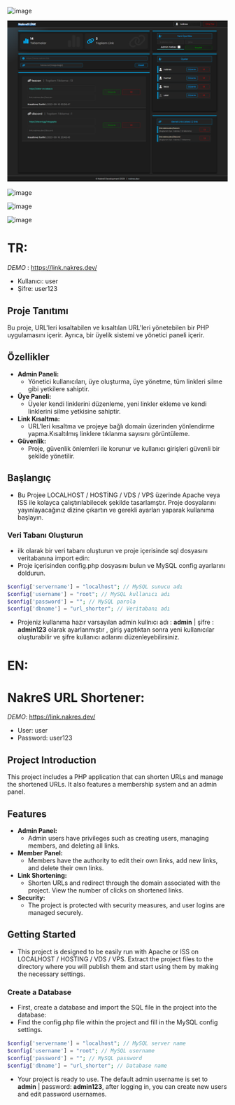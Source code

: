 ![image](https://github.com/NNakreSS/nakres_url_shorter/assets/87872407/c963576a-a710-41c7-8f64-93dc831e095b)

![full Page screenshot](image.png)

![image](https://github.com/NNakreSS/nakres_url_shorter/assets/87872407/74616f85-2873-4de7-886a-1bc039200cc3)

![image](https://github.com/NNakreSS/nakres_url_shorter/assets/87872407/a399130d-45c2-4427-83b8-2524473e5aad)

![image](https://github.com/NNakreSS/nakres_url_shorter/assets/87872407/bbf67005-b4e5-4fb7-97d1-5699449ff1cb)

# TR:

*DEMO* : https://link.nakres.dev/
- Kullanıcı: user
- Şifre: user123
## Proje Tanıtımı

Bu proje, URL'leri kısaltabilen ve kısaltılan URL'leri yönetebilen bir PHP uygulamasını içerir. Ayrıca, bir üyelik sistemi ve yönetici paneli içerir.

## Özellikler

- **Admin Paneli:**
  - Yönetici kullanıcıları, üye oluşturma, üye yönetme, tüm linkleri silme gibi yetkilere sahiptir.
- **Üye Paneli:**
  - Üyeler kendi linklerini düzenleme, yeni linkler ekleme ve kendi linklerini silme yetkisine sahiptir.
- **Link Kısaltma:**
  - URL'leri kısaltma ve projeye bağlı domain üzerinden yönlendirme yapma.Kısaltılmış linklere tıklanma sayısını görüntüleme.
- **Güvenlik:**
  - Proje, güvenlik önlemleri ile korunur ve kullanıcı girişleri güvenli bir şekilde yönetilir.
  
## Başlangıç

- Bu Projee LOCALHOST / HOSTİNG / VDS /  VPS üzerinde Apache veya ISS ile kolayca çalıştırılabilecek şekilde tasarlamştır. Proje dosyalarını yayınlayacağınız dizine çıkartın ve gerekli ayarları yaparak kullanıma başlayın.

### Veri Tabanı Oluşturun

- ilk olarak bir veri tabanı oluşturun ve proje içerisinde sql dosyasını veritabanına import edin:
- Proje içerisinden config.php dosyasını bulun ve MySQL config ayarlarını doldurun.
````php
$config['servername'] = "localhost"; // MySQL sunucu adı
$config['username'] = "root"; // MySQL kullanıcı adı
$config['password'] = ""; // MySQL parola
$config['dbname'] = "url_shorter"; // Veritabanı adı
````
- Projeniz kullanıma hazır varsayılan admin kullnıcı adı  : **admin** | şifre : **admin123** olarak ayarlanmıştır , giriş yaptıktan sonra yeni kullanıcılar oluşturabilir ve şifre kullanıcı adlarını düzenleyebilirsiniz.

# EN:

# NakreS URL Shortener:

*DEMO*: https://link.nakres.dev/
- User: user
- Password: user123
## Project Introduction

This project includes a PHP application that can shorten URLs and manage the shortened URLs. It also features a membership system and an admin panel.

## Features

- **Admin Panel:**
  - Admin users have privileges such as creating users, managing members, and deleting all links.
- **Member Panel:**
  - Members have the authority to edit their own links, add new links, and delete their own links.
- **Link Shortening:**
  - Shorten URLs and redirect through the domain associated with the project. View the number of clicks on shortened links.
- **Security:**
  - The project is protected with security measures, and user logins are managed securely.

## Getting Started

- This project is designed to be easily run with Apache or ISS on LOCALHOST / HOSTING / VDS / VPS. Extract the project files to the directory where you will publish them and start using them by making the necessary settings.

### Create a Database

- First, create a database and import the SQL file in the project into the database:
- Find the config.php file within the project and fill in the MySQL config settings.
````php
$config['servername'] = "localhost"; // MySQL server name
$config['username'] = "root"; // MySQL username
$config['password'] = ""; // MySQL password
$config['dbname'] = "url_shorter"; // Database name
````
- Your project is ready to use. The default admin username is set to **admin** | password: **admin123**, after logging in, you can create new users and edit password usernames.
